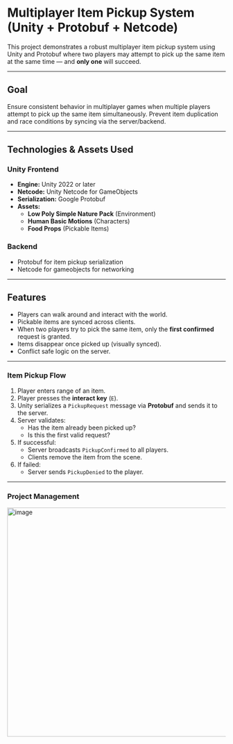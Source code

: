 # Multiplayer Item Pickup System (Unity + Protobuf + Netcode)

This project demonstrates a robust multiplayer item pickup system using Unity and Protobuf where two players may attempt to pick up the same item at the same time — and **only one** will succeed.

---

## Goal

Ensure consistent behavior in multiplayer games when multiple players attempt to pick up the same item simultaneously. Prevent item duplication and race conditions by syncing via the server/backend.

---

## Technologies & Assets Used

### Unity Frontend
- **Engine:** Unity 2022 or later
- **Netcode:** Unity Netcode for GameObjects
- **Serialization:** Google Protobuf
- **Assets:**
  -  **Low Poly Simple Nature Pack** (Environment)
  -  **Human Basic Motions** (Characters)
  -  **Food Props** (Pickable Items)

###  Backend
- Protobuf for item pickup serialization
- Netcode for gameobjects for networking

---

## Features

- Players can walk around and interact with the world.
- Pickable items are synced across clients.
- When two players try to pick the same item, only the **first confirmed** request is granted.
- Items disappear once picked up (visually synced).
- Conflict safe logic on the server.

---

### Item Pickup Flow

1. Player enters range of an item.
2. Player presses the **interact key** (`E`).
3. Unity serializes a `PickupRequest` message via **Protobuf** and sends it to the server.
4. Server validates:
   - Has the item already been picked up?
   - Is this the first valid request?
5. If successful:
   - Server broadcasts `PickupConfirmed` to all players.
   - Clients remove the item from the scene.
6. If failed:
   - Server sends `PickupDenied` to the player.

---

### Project Management

<img width="1626" height="528" alt="image" src="https://github.com/user-attachments/assets/3f769c5f-01fc-42d2-b23f-eaf3ba323741" />
